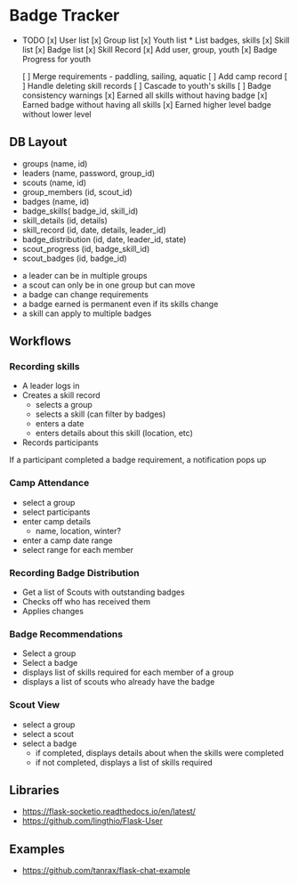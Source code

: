 # Badge Tracker

* TODO
  [x] User list
  [x] Group list
  [x] Youth list
      * List badges, skills
  [x] Skill list
  [x] Badge list
  [x] Skill Record
  [x] Add user, group, youth
  [x] Badge Progress for youth

  [ ] Merge requirements - paddling, sailing, aquatic
  [ ] Add camp record
  [ ] Handle deleting skill records
    [ ] Cascade to youth's skills
  [ ] Badge consistency warnings
    [x] Earned all skills without having badge
    [x] Earned badge without having all skills
    [x] Earned higher level badge without lower level


## DB Layout

* groups (name, id)
* leaders (name, password, group_id)
* scouts (name, id)
* group_members (id, scout_id)
* badges (name, id)
* badge_skills( badge_id, skill_id)
* skill_details (id, details)
* skill_record (id, date, details, leader_id)
* badge_distribution (id, date, leader_id, state)
* scout_progress (id, badge_skill_id)
* scout_badges (id, badge_id)

- a leader can be in multiple groups
- a scout can only be in one group but can move
- a badge can change requirements
- a badge earned is permanent even if its skills change
- a skill can apply to multiple badges

## Workflows

### Recording skills

* A leader logs in
* Creates a skill record
  * selects a group
  * selects a skill (can filter by badges)
  * enters a date
  * enters details about this skill (location, etc)
* Records participants

If a participant completed a badge requirement, a notification pops up

### Camp Attendance

* select a group
* select participants
* enter camp details
  * name, location, winter?
* enter a camp date range
* select range for each member

### Recording Badge Distribution

* Get a list of Scouts with outstanding badges
* Checks off who has received them
* Applies changes

### Badge Recommendations

* Select a group
* Select a badge
* displays list of skills required for each member of a group
* displays a list of scouts who already have the badge

### Scout View

* select a group
* select a scout
* select a badge
  * if completed, displays details about when the skills were completed
  * if not completed, displays a list of skills required



## Libraries

* https://flask-socketio.readthedocs.io/en/latest/
* https://github.com/lingthio/Flask-User

## Examples

* https://github.com/tanrax/flask-chat-example
